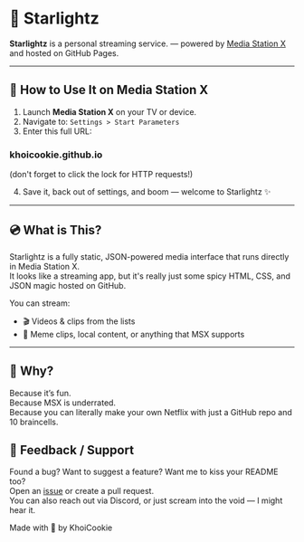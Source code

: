 # 🌌 Starlightz

**Starlightz** is a personal streaming service. — powered by [Media Station X](https://msx.benzac.de/) and hosted on GitHub Pages.  

- - -

## 🚀 How to Use It on Media Station X

1. Launch **Media Station X** on your TV or device.
2. Navigate to: `Settings > Start Parameters`
3. Enter this full URL:

### khoicookie.github.io
(don't forget to click the lock for HTTP requests!)

4. Save it, back out of settings, and boom — welcome to Starlightz ✨

- - -

## 💿 What is This?

Starlightz is a fully static, JSON-powered media interface that runs directly in Media Station X.  
It looks like a streaming app, but it's really just some spicy HTML, CSS, and JSON magic hosted on GitHub.

You can stream:

- 🎬 Videos & clips from the lists
- 🎉 Meme clips, local content, or anything that MSX supports

- - -

## 💖 Why?

Because it’s fun.  
Because MSX is underrated.  
Because you can literally make your own Netflix with just a GitHub repo and 10 braincells.

## 💬 Feedback / Support

Found a bug? Want to suggest a feature? Want me to kiss your README too?  
Open an [issue](https://github.com/<your-github-username>/Starlightz/issues) or create a pull request.  
You can also reach out via Discord, or just scream into the void — I might hear it.

Made with 💜 by KhoiCookie 

